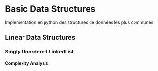 # Basic Data Structures
Implementation en python des structures de données les plus communes
## Linear Data Structures
### Singly Unordered LinkedList
#### Complexity Analysis
